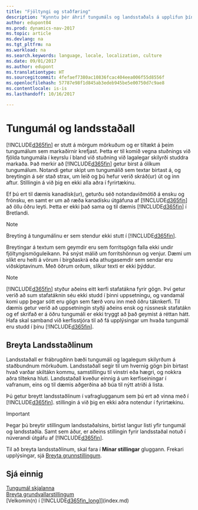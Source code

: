 ```yaml
---
title: "Fjöltyngi og staðfæring"
description: "Kynntu þér áhrif tungumáls og landsstaðals á upplifun þína í Dynamics NAV."
author: edupont04
ms.prod: dynamics-nav-2017
ms.topic: article
ms.devlang: na
ms.tgt_pltfrm: na
ms.workload: na
ms.search.keywords: language, locale, localization, culture
ms.date: 09/01/2017
ms.author: edupont
ms.translationtype: HT
ms.sourcegitcommit: 4fefaef7380ac10836fcac404eea006f55d8556f
ms.openlocfilehash: 57787e98f1d845ab3edeb945be5e00750d7c9ae8
ms.contentlocale: is-is
ms.lasthandoff: 10/16/2017

---
```

# <a name="language-and-locale"></a>Tungumál og landsstaðall
[!INCLUDE[d365fin](includes/d365fin_md.md)] er stutt á mörgum mörkuðum og er tiltækt á þeim tungumálum sem markaðirnir krefjast. Þetta er til komið vegna stuðnings við fjölda tungumála í keyrslu í bland við stuðning við lagalegar skilyrði studdra markaða. Það merkir að [!INCLUDE[d365fin](includes/d365fin_md.md)] getur birst á ólíkum tungumálum. Notandi getur skipt um tungumálið sem textar birtast á, og breytingin á sér stað strax, um leið og þú hefur verið skráð(ur) út og inn aftur. Stillingin á við þig en ekki alla aðra í fyrirtækinu.  

Ef þú ert til dæmis kanadísk(ur), geturðu séð notandaviðmótið á ensku og frönsku, en samt er um að ræða kanadísku útgáfuna af [!INCLUDE[d365fin](includes/d365fin_md.md)] að öllu öðru leyti. Þetta er ekki það sama og til dæmis [!INCLUDE[d365fin](includes/d365fin_md.md)] í Bretlandi.  

> [!NOTE]  
>  Breyting á tungumálinu er sem stendur ekki stutt í [!INCLUDE[d365fin](includes/d365fin_md.md)].

Breytingar á textum sem geymdir eru sem forritsgögn falla ekki undir fjöltyngismöguleikann. Þá snýst málið um forritshönnun og venjur. Dæmi um slíkt eru heiti á vörum í birgðaskrá eða athugasemdir sem sendar eru viðskiptavinum. Með öðrum orðum, slíkur texti er ekki þýddur.  

> [!NOTE]  
>  [!INCLUDE[d365fin](includes/d365fin_md.md)] styður aðeins eitt kerfi stafatákna fyrir gögn. Því getur verið að sum stafatáknin séu ekki studd í þinni uppsetningu, og vandamál komi upp þegar sótt eru gögn sem færð voru inn með öðru táknkerfi. Til dæmis getur verið að uppsetningin styðji aðeins ensk og rússnesk stafatákn og ef skrifað er á öðru tungumáli er ekki tryggt að það geymist á réttan hátt. Hafa skal samband við kerfisstjóra til að fá upplýsingar um hvaða tungumál eru studd í þínu [!INCLUDE[d365fin](includes/d365fin_md.md)].  

## <a name="changing-the-locale"></a>Breyta Landsstaðlinum
Landsstaðall er frábrugðinn bæði tungumáli og lagalegum skilyrðum á staðbundnum mörkuðum. Landsstaðall segir til um hvernig gögn þín birtast hvað varðar skiltákn kommu, samstillingu til vinstri eða hægri, og nokkra aðra tiltekna hluti. Landsstaðall kveður einnig á um kerfiseiningar í vafranum, eins og til dæmis aðgerðina að búa til nýtt atriði á lista.  

Þú getur breytt landsstaðlinum í vafraglugganum sem þú ert að vinna með í [!INCLUDE[d365fin](includes/d365fin_md.md)]. stillingin á við þig en ekki aðra notendur í fyrirtækinu.  

> [!IMPORTANT]  
>  Þegar þú breytir stillingum landsstaðalsins, birtist langur listi yfir tungumál og landsstaðla. Samt sem áður, er aðeins stillingin fyrir landsstaðal notuð í núverandi útgáfu af [!INCLUDE[d365fin](includes/d365fin_md.md)].  

Til að breyta landsstaðlinum, skal fara í **Mínar stillingar** gluggann. Frekari upplýsingar, sjá [Breyta grunnstillingum](ui-change-basic-settings.md).  

## <a name="see-also"></a>Sjá einnig  
[Tungumál skjalanna](about-languages.md)  
[Breyta grundvallarstillingum](ui-change-basic-settings.md)  
[Velkomin(n) í [!INCLUDE[d365fin_long](includes/d365fin_long_md.md)]](index.md)  

